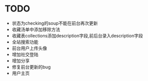 # TODO
+ 状态为checking的soup不能在前台再次更新
+ 收藏汤单中添加移除方法
+ 收藏表collections添加description字段,前后台录入description字段
+ 全站搜索功能
+ 前台用户上传头像
+ 增加社交登陆
+ 增加分享
+ 修复前台更新的bug
+ 用户主页